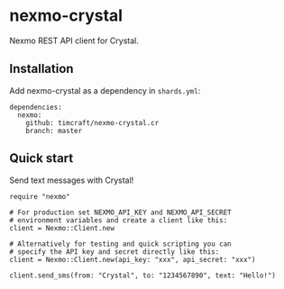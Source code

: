 # nexmo-crystal

Nexmo REST API client for Crystal.


## Installation

Add nexmo-crystal as a dependency in `shards.yml`:

```crystal
dependencies:
  nexmo:
    github: timcraft/nexmo-crystal.cr
    branch: master
```


## Quick start

Send text messages with Crystal!

```crystal
require "nexmo"

# For production set NEXMO_API_KEY and NEXMO_API_SECRET
# environment variables and create a client like this:
client = Nexmo::Client.new

# Alternatively for testing and quick scripting you can
# specify the API key and secret directly like this:
client = Nexmo::Client.new(api_key: "xxx", api_secret: "xxx")

client.send_sms(from: "Crystal", to: "1234567890", text: "Hello!")
```
